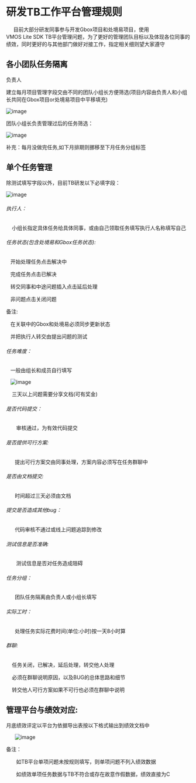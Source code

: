 # 研发TB工作平台管理规则

     目前大部分研发同事参与开发Gbox项目和处境易项目，使用VMOS Lite SDK TB平台管理问题，为了更好的管理团队目标以及体现各位同事的绩效，同时更好的与其他部门做好对接工作，指定相关细则望大家遵守

## 各小团队任务隔离

负责人

建立每月项目管理字段交由不同的团队小组长方便筛选(项目内容由负责人和小组长共同在Gbox项目or处境易项目中平移填充)

![image](https://alidocs.oss-cn-zhangjiakou.aliyuncs.com/res/7jP2lRNzxJ5Pl8g5/img/ae49e8cc-db90-4cae-a1da-fea4a11b408b.png)

团队小组长负责管理过后的任务筛选：

![image](https://alidocs.oss-cn-zhangjiakou.aliyuncs.com/res/7jP2lRNzxJ5Pl8g5/img/cd4bb977-a315-4365-98d9-307fa74e02bd.png)

补充：每月没做完任务,如下月排期则挪移至下月任务分组标签

## 单个任务管理

除测试填写字段以外，目前TB研发以下必填字段：

![image](https://alidocs.oss-cn-zhangjiakou.aliyuncs.com/res/7jP2lRNzxJ5Pl8g5/img/12828ca8-096f-40ad-9177-30326e21f5d7.png)

###### 执行人：

    小组长指定具体任务给具体同事，或由自己领取任务填写执行人名称填写自己

###### 任务状态(包含处境易和Gbox任务状态):

   开始处理任务点击解决中

   完成任务点击已解决

   转交同事和中途问题插入点击延后处理

   非问题点击关闭问题

备注:  

   在关联中的Gbox和处境易必须同步更新状态

   并把执行人转交由提出问题的测试

###### 任务难度：

   一般由组长和成员自行填写   

   ![image](https://alidocs.oss-cn-zhangjiakou.aliyuncs.com/res/7jP2lRNzxJ5Pl8g5/img/f4e51760-dec7-4f32-b84a-ab8c0e34a9e2.png)

    三天以上问题需要分享文档(可有奖金)

###### 是否代码提交：

       审核通过，为有效代码提交

###### 是否提供可行方案:

      提出可行方案交由同事处理，方案内容必须写在任务群聊中

###### 是否由文档提交:

      时间超过三天必须由文档

###### 提交是否造成其他bug：

      代码审核不通过或线上问题追踪到修改

###### 测试信息是否准确:

       测试信息是否对任务造成阻碍

###### 任务分组：

      团队任务隔离由负责人或小组长填写

###### 实际工时：

      处理任务实际花费时间(单位:小时)按一天8小时算

###### 群聊:

    任务关闭，已解决，延后处理，转交他人处理

    必须在群聊说明原因，以及BUG的总体思路和细节

    转交他人可行方案如果不可行也必须在群聊中说明

## 管理平台与绩效对应:

月底绩效评定以平台为依据导出表按以下格式输出到绩效文档中

      ![image](https://alidocs.oss-cn-zhangjiakou.aliyuncs.com/res/7jP2lRNzxJ5Pl8g5/img/c758da2b-d986-4b09-a046-74573a9fef3e.png)

备注：

       如TB平台单项问题未按规则填写，则单项问题不列入绩效数据

       如绩效单项任务数据与TB不符合或存在故意作假数据，绩效直接为C
